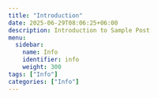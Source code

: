 ```yaml
---
title: "Introduction"
date: 2025-06-29T08:06:25+06:00
description: Introduction to Sample Post
menu:
  sidebar:
    name: Info
    identifier: info
    weight: 300
tags: ["Info"]
categories: ["Info"]
---
```



